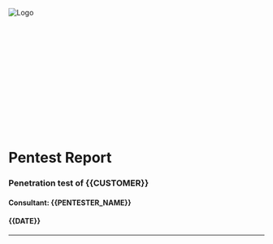 ![Logo](https://www.dropbox.com/scl/fi/yxzq48s8135l5c6x7kv8z/ASTICI_PenTest.png?rlkey=5mzf2hqs78ot3gszydt8n1h28&dl=0)
<br>
<br>
<br>
<br>
<br>
<br>
<br>
<br>
<br>
<br>
<br>
<br>
<br>
<br>
# Pentest Report
### Penetration test of **{{CUSTOMER}}**
#### Consultant: {{PENTESTER_NAME}}
#### {{DATE}}

___
